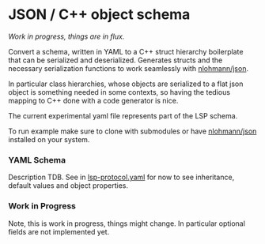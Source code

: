 JSON / C++ object schema
========================

_Work in progress, things are in flux._

Convert a schema, written in YAML to a C++ struct hierarchy boilerplate that
can be serialized and deserialized. Generates structs and the necessary
serialization functions to work seamlessly with [nlohmann/json].

In particular class hierarchies, whose objects are serialized to a flat
json object is something needed in some contexts, so having the tedious
mapping to C++ done with a code generator is nice.

The current experimental yaml file represents part of the LSP schema.

To run example make sure to clone with submodules or have [nlohmann/json]
installed on your system.

### YAML Schema

Description TDB. See in [lsp-protocol.yaml](example/lsp-protocol.yaml) for now
to see inheritance, default values and object properties.

### Work in Progress
Note, this is work in progress, things might change. In particular optional
fields are not implemented yet.

[nlohmann/json]: https://github.com/nlohmann/json
